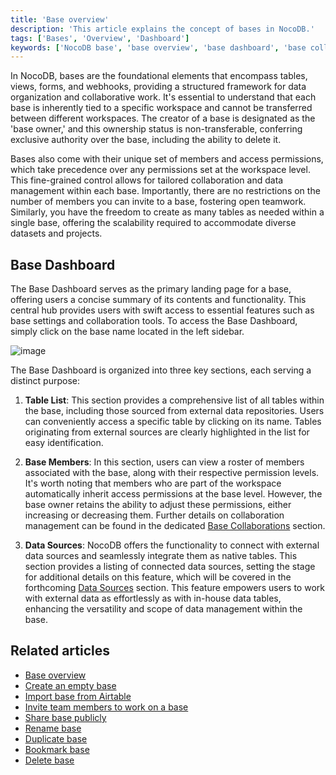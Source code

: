 ```yaml
---
title: 'Base overview'
description: 'This article explains the concept of bases in NocoDB.'
tags: ['Bases', 'Overview', 'Dashboard']
keywords: ['NocoDB base', 'base overview', 'base dashboard', 'base collaboration', 'base actions', 'delete base', 'base management', 'base administration', 'base settings', 'base organization']
---
```


In NocoDB, bases are the foundational elements that encompass tables, views, forms, and webhooks, 
providing a structured framework for data organization and collaborative work. 
It's essential to understand that each base is inherently tied to a specific workspace and cannot be transferred between 
different workspaces. The creator of a base is designated as the 'base owner,' and this ownership status is 
non-transferable, conferring exclusive authority over the base, including the ability to delete it.

Bases also come with their unique set of members and access permissions, which take precedence over any permissions set at the workspace level. 
This fine-grained control allows for tailored collaboration and data management within each base. 
Importantly, there are no restrictions on the number of members you can invite to a base, fostering open teamwork. 
Similarly, you have the freedom to create as many tables as needed within a single base, 
offering the scalability required to accommodate diverse datasets and projects. 


## Base Dashboard

The Base Dashboard serves as the primary landing page for a base, offering users a concise summary of its contents and functionality. 
This central hub provides users with swift access to essential features such as base settings and collaboration tools. 
To access the Base Dashboard, simply click on the base name located in the left sidebar. 

![image](/img/v2/base/base-dashboard.png)

The Base Dashboard is organized into three key sections, each serving a distinct purpose:

1. **Table List**: This section provides a comprehensive list of all tables within the base, 
including those sourced from external data repositories. Users can conveniently access a specific table by clicking 
on its name. Tables originating from external sources are clearly highlighted in the list for easy identification.

2. **Base Members**: In this section, users can view a roster of members associated with the base, along with their 
respective permission levels. It's worth noting that members who are part of the workspace automatically inherit 
access permissions at the base level. However, the base owner retains the ability to adjust these permissions, 
either increasing or decreasing them. Further details on collaboration management can be found in the dedicated 
[Base Collaborations](base-collaboration) section.

3. **Data Sources**: NocoDB offers the functionality to connect with external data sources and seamlessly 
integrate them as native tables. This section provides a listing of connected data sources, setting the stage 
for additional details on this feature, which will be covered in the forthcoming [Data Sources](/data-sources/data-source-overview) section. 
This feature empowers users to work with external data as effortlessly as with in-house data tables, enhancing the versatility 
and scope of data management within the base.

   
## Related articles
- [Base overview](/bases/base-overview)
- [Create an empty base](/bases/create-base)
- [Import base from Airtable](/bases/import-base-from-airtable)
- [Invite team members to work on a base](/bases/base-collaboration)
- [Share base publicly](/bases/share-base)
- [Rename base](/bases/actions-on-base#rename-base)
- [Duplicate base](/bases/actions-on-base#duplicate-base)
- [Bookmark base](/bases/actions-on-base#star-base)
- [Delete base](/bases/actions-on-base#delete-base)

